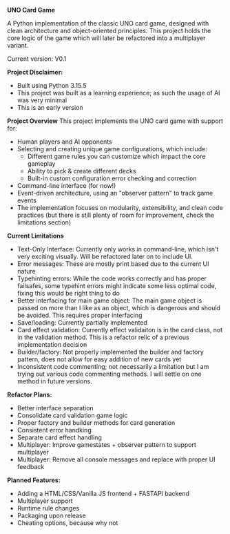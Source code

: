 **UNO Card Game**

A Python implementation of the classic UNO card game, designed with clean architecture and object-oriented principles. This project holds the core logic of the game which will later be refactored into a multiplayer variant. 

Current version: V0.1

**Project Disclaimer:**
- Built using Python 3.15.5
- This project was built as a learning experience; as such the usage of AI was very minimal
- This is an early version


**Project Overview**
This project implements the UNO card game with support for:

- Human players and AI opponents
- Selecting and creating unique game configurations, which include:
  - Different game rules you can customize which impact the core gameplay
  - Ability to pick & create different decks
  - Built-in custom configuration error checking and correction
- Command-line interface (for now!)
- Event-driven architecture, using an "observer pattern" to track game events
- The implementation focuses on modularity, extensibility, and clean code practices (but there is still plenty of room for improvement, check the limitations section)

**Current Limitations**
- Text-Only Interface: Currently only works in command-line, which isn't very exciting visually. Will be refactored later on to include UI.
- Error messages: These are mostly print based due to the current UI nature
- Typehinting errors: While the code works correctly and has proper failsafes, some typehint errors might indicate some less optimal code, fixing this would be right thing to do
- Better interfacing for main game object: The main game object is passed on more than I like as an object, which is dangerous and should be avoided. This requires proper interfacing
- Save/loading: Currently partially implemented
- Card effect validation: Currently effect validaiton is in the card class, not in the validation method. This is a refactor relic of a previous implementation decision
- Builder/factory: Not properly implemented the builder and factory pattern, does not allow for easy addition of new cards yet
- Inconsistent code commenting; not necessarily a limitation but I am trying out various code commenting methods. I will settle on one method in future versions. 


**Refactor Plans:**
- Better interface separation
- Consolidate card validation game logic
- Proper factory and builder methods for card generation
- Consistent error handking
- Separate card effect handling
- Multiplayer: Improve gamestates + observer pattern to support multiplayer
- Multiplayer: Remove all console messages and replace with proper UI feedback


**Planned Features:**
- Adding a HTML/CSS/Vanilla JS frontend + FASTAPI backend
- Multiplayer support
- Runtime rule changes
- Packaging upon release
- Cheating options, because why not
